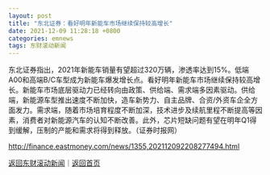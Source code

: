 ```yaml
---
layout: post
title: "东北证券：看好明年新能车市场继续保持较高增长"
date: 2021-12-09 11:28:18 +0800
categories: emnews
tags: 东财滚动新闻
---
```


东北证券指出，2021年新能车销量有望超过320万辆，渗透率达到15%。低端A00和高端B/C车型成为新能车爆发增长点。看好明年新能车市场继续保持较高增长。新能车市场底层驱动力已经转向由政策、供给端、需求端多因素驱动。供给端，新能源车型推出速度不断加快，造车新势力、自主品牌、合资/外资车企全方面发力。需求端，随着市场培育程度不断加深，技术进步及续航里程不断提高等因素，消费者对新能源汽车的认知不断改善。此外，芯片短缺问题有望在明年Q1得到缓解，压制的产能和需求将得到释放。（证券时报网）

<http://finance.eastmoney.com/news/1355,202112092208277494.html>

[返回东财滚动新闻](//finews.withounder.com/emnews/)｜[返回首页](//finews.withounder.com/)